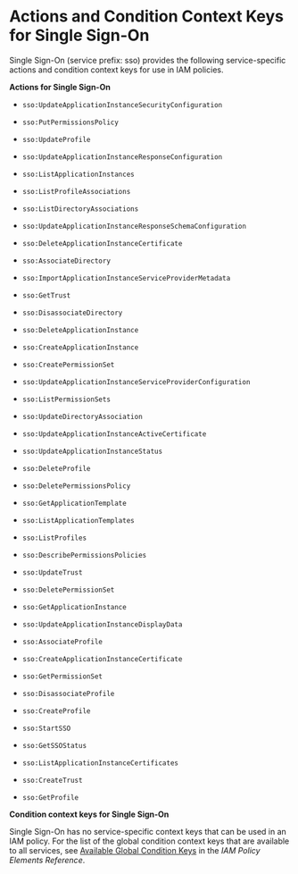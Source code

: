 # Actions and Condition Context Keys for Single Sign\-On<a name="list_sso"></a>

Single Sign\-On \(service prefix: sso\) provides the following service\-specific actions and condition context keys for use in IAM policies\.

**Actions for Single Sign\-On**

+ `sso:UpdateApplicationInstanceSecurityConfiguration`

+ `sso:PutPermissionsPolicy`

+ `sso:UpdateProfile`

+ `sso:UpdateApplicationInstanceResponseConfiguration`

+ `sso:ListApplicationInstances`

+ `sso:ListProfileAssociations`

+ `sso:ListDirectoryAssociations`

+ `sso:UpdateApplicationInstanceResponseSchemaConfiguration`

+ `sso:DeleteApplicationInstanceCertificate`

+ `sso:AssociateDirectory`

+ `sso:ImportApplicationInstanceServiceProviderMetadata`

+ `sso:GetTrust`

+ `sso:DisassociateDirectory`

+ `sso:DeleteApplicationInstance`

+ `sso:CreateApplicationInstance`

+ `sso:CreatePermissionSet`

+ `sso:UpdateApplicationInstanceServiceProviderConfiguration`

+ `sso:ListPermissionSets`

+ `sso:UpdateDirectoryAssociation`

+ `sso:UpdateApplicationInstanceActiveCertificate`

+ `sso:UpdateApplicationInstanceStatus`

+ `sso:DeleteProfile`

+ `sso:DeletePermissionsPolicy`

+ `sso:GetApplicationTemplate`

+ `sso:ListApplicationTemplates`

+ `sso:ListProfiles`

+ `sso:DescribePermissionsPolicies`

+ `sso:UpdateTrust`

+ `sso:DeletePermissionSet`

+ `sso:GetApplicationInstance`

+ `sso:UpdateApplicationInstanceDisplayData`

+ `sso:AssociateProfile`

+ `sso:CreateApplicationInstanceCertificate`

+ `sso:GetPermissionSet`

+ `sso:DisassociateProfile`

+ `sso:CreateProfile`

+ `sso:StartSSO`

+ `sso:GetSSOStatus`

+ `sso:ListApplicationInstanceCertificates`

+ `sso:CreateTrust`

+ `sso:GetProfile`

**Condition context keys for Single Sign\-On**

Single Sign\-On has no service\-specific context keys that can be used in an IAM policy\. For the list of the global condition context keys that are available to all services, see [Available Global Condition Keys](reference_policies_condition-keys.md#AvailableKeys) in the *IAM Policy Elements Reference*\.